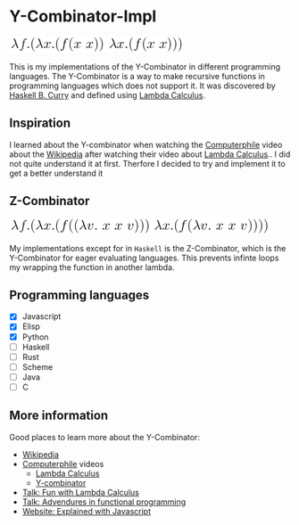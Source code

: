 # Y-Combinator-Impl
![y.combinator](img/y-combinator.png)

This is my implementations of the Y-Combinator in different programming languages. The Y-Combinator is a way to make recursive functions in programming languages which does not support it. It was discovered by [Haskell B. Curry](https://en.wikipedia.org/wiki/Haskell_Curry) and defined using [Lambda Calculus](https://en.wikipedia.org/wiki/Lambda_calculus).


## Inspiration
I learned about the Y-combinator when watching the [Computerphile](https://www.youtube.com/user/Computerphile) video about the [Wikipedia](https://en.wikipedia.org/wiki/Fixed-point_combinator) after watching their video about [Lambda Calculus](https://en.wikipedia.org/wiki/Lambda_calculus).. I did not quite understand it at first. Therfore I decided to try and implement it to get a better understand it

## Z-Combinator
![z.combinator](img/z-comb.png)

My implementations except for in `Haskell` is the Z-Combinator, which is the Y-Combinator for eager evaluating languages. This prevents infinte loops my wrapping the function in another lambda.

## Programming languages
- [x] Javascript
- [x] Elisp
- [x] Python
- [ ] Haskell
- [ ] Rust
- [ ] Scheme
- [ ] Java
- [ ] C

## More information
Good places to learn more about the Y-Combinator:
- [Wikipedia](https://en.wikipedia.org/wiki/Fixed-point_combinator)
- [Computerphile](https://www.youtube.com/user/Computerphile) videos
  - [Lambda Calculus](https://www.youtube.com/watch?v=eis11j_iGMs)
  - [Y-combinator](https://www.youtube.com/watch?v=9T8A89jgeTI)
- [Talk: Fun with Lambda Calculus](https://www.youtube.com/watch?v=QPqoFCHpLF4)
- [Talk: Advendures in functional programming](https://www.youtube.com/watch?v=QPqoFCHpLF4)
- [Website: Explained with Javascript](http://kestas.kuliukas.com/YCombinatorExplained/)
